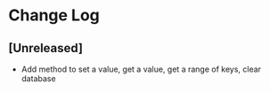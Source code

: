 # Change Log

## [Unreleased]

- Add method to set a value, get a value, get a range of keys, clear database
